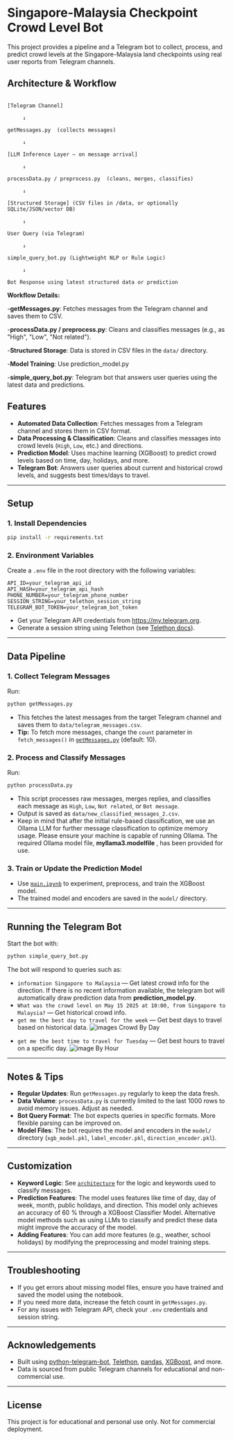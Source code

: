 # Singapore-Malaysia Checkpoint Crowd Level Bot

This project provides a pipeline and a Telegram bot to collect, process, and predict crowd levels at the Singapore-Malaysia land checkpoints using real user reports from Telegram channels.

## Architecture & Workflow

```plaintext

[Telegram Channel] 

     ↓

getMessages.py  (collects messages)

     ↓

[LLM Inference Layer — on message arrival] 

     ↓

processData.py / preprocess.py  (cleans, merges, classifies)

     ↓

[Structured Storage] (CSV files in /data, or optionally SQLite/JSON/vector DB)

     ↓

User Query (via Telegram)

     ↓

simple_query_bot.py (Lightweight NLP or Rule Logic)

     ↓

Bot Response using latest structured data or prediction

```

**Workflow Details:**

-**getMessages.py**: Fetches messages from the Telegram channel and saves them to CSV.

-**processData.py / preprocess.py**: Cleans and classifies messages (e.g., as "High", "Low", "Not related").

-**Structured Storage**: Data is stored in CSV files in the `data/` directory.

-**Model Training**: Use prediction_model.py

-**simple_query_bot.py**: Telegram bot that answers user queries using the latest data and predictions.

## Features

- **Automated Data Collection**: Fetches messages from a Telegram channel and stores them in CSV format.
- **Data Processing & Classification**: Cleans and classifies messages into crowd levels (`High`, `Low`, etc.) and directions.
- **Prediction Model**: Uses machine learning (XGBoost) to predict crowd levels based on time, day, holidays, and more.
- **Telegram Bot**: Answers user queries about current and historical crowd levels, and suggests best times/days to travel.

---

## Setup

### 1. Install Dependencies

```sh
pip install -r requirements.txt
```

### 2. Environment Variables

Create a `.env` file in the root directory with the following variables:

```
API_ID=your_telegram_api_id
API_HASH=your_telegram_api_hash
PHONE_NUMBER=your_telegram_phone_number
SESSION_STRING=your_telethon_session_string
TELEGRAM_BOT_TOKEN=your_telegram_bot_token
```

- Get your Telegram API credentials from https://my.telegram.org.
- Generate a session string using Telethon (see [Telethon docs](https://docs.telethon.dev/en/stable/basic/signing-in.html#generating-a-string-session)).

---

## Data Pipeline

### 1. Collect Telegram Messages

Run:

```sh
python getMessages.py
```

- This fetches the latest messages from the target Telegram channel and saves them to `data/telegram_messages.csv`.
- **Tip:** To fetch more messages, change the `count` parameter in `fetch_messages()` in [`getMessages.py`](getMessages.py) (default: 10).

### 2. Process and Classify Messages

Run:

```sh
python processData.py
```

- This script processes raw messages, merges replies, and classifies each message as `High`, `Low`, `Not related`, or `Bot message`.
- Output is saved as `data/new_classified_messages_2.csv`.
- Keep in mind that after the initial rule-based classification, we use an Ollama LLM for further message classification to optimize memory usage. Please ensure your machine is capable of running Ollama. The required Ollama model file,  **myllama3.modelfile** , has been provided for use.

### 3. Train or Update the Prediction Model

- Use [`main.ipynb`](main.ipynb) to experiment, preprocess, and train the XGBoost model.
- The trained model and encoders are saved in the `model/` directory.

---

## Running the Telegram Bot

Start the bot with:

```sh
python simple_query_bot.py
```

The bot will respond to queries such as:

- `information Singapore to Malaysia` — Get latest crowd info for the direction. If there is no recent information available, the telegram bot will automatically draw prediction data from **prediction_model.py**.
- `What was the crowd level on May 15 2025 at 10:00, from Singapore to Malaysia?` — Get historical crowd info.
- `get me the best day to travel for the week` — Get best days to travel based on historical data.
  ![images Crowd By Day](images//crowdLevelByDay.png "Crowd Level across the Week")


* `get me the best time to travel for Tuesday` — Get best hours to travel on a specific day.
  ![image By Hour](images//crowdLevelByHour.png "Crowd across the Day")

---

## Notes & Tips

- **Regular Updates**: Run `getMessages.py` regularly to keep the data fresh.
- **Data Volume**: `processData.py` is currently limited to the last 1000 rows to avoid memory issues. Adjust as needed.
- **Bot Query Format**: The bot expects queries in specific formats. More flexible parsing can be improved on.
- **Model Files**: The bot requires the model and encoders in the `model/` directory (`xgb_model.pkl`, `label_encoder.pkl`, `direction_encoder.pkl`).

---

## Customization

- **Keyword Logic**: See [`architecture`](architecture) for the logic and keywords used to classify messages.
- **Prediction Features**: The model uses features like time of day, day of week, month, public holidays, and direction. This model only achieves an accuracy of 60 % through a XGBoost Classifier Model. Alternative model methods such as using LLMs to classify and predict these data might improve the accuracy of the model.
- **Adding Features**: You can add more features (e.g., weather, school holidays) by modifying the preprocessing and model training steps.

---

## Troubleshooting

- If you get errors about missing model files, ensure you have trained and saved the model using the notebook.
- If you need more data, increase the fetch count in `getMessages.py`.
- For any issues with Telegram API, check your `.env` credentials and session string.

---

## Acknowledgements

- Built using [python-telegram-bot](https://python-telegram-bot.org/), [Telethon](https://docs.telethon.dev/), [pandas](https://pandas.pydata.org/), [XGBoost](https://xgboost.readthedocs.io/), and more.
- Data is sourced from public Telegram channels for educational and non-commercial use.

---

## License

This project is for educational and personal use only. Not for commercial deployment.

